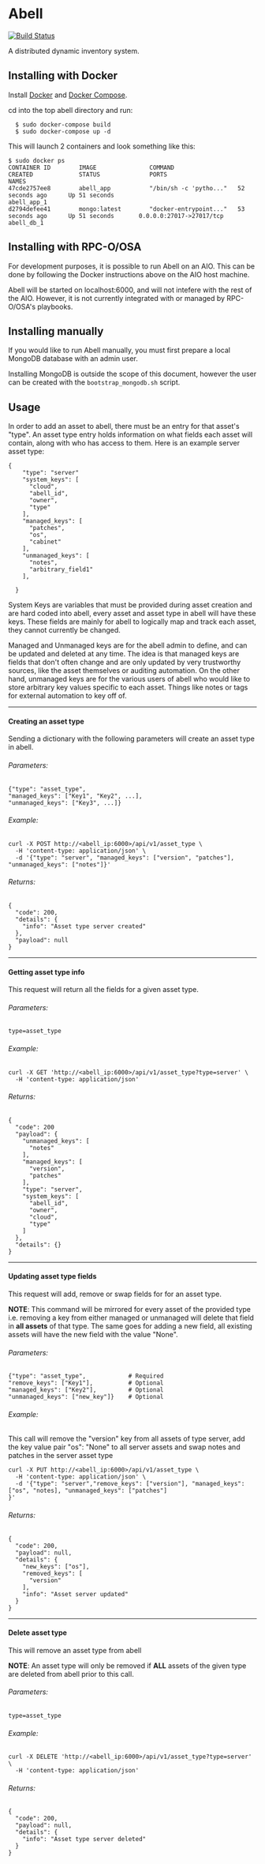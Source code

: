 Abell
===

[![Build Status](https://travis-ci.org/rcbops/abell.svg?branch=master)](https://github.com/rcbops/abell)

A distributed dynamic inventory system.

Installing with Docker
-------------
Install [Docker](https://www.digitalocean.com/community/tutorials/how-to-install-and-use-docker-on-ubuntu-16-04) and [Docker Compose](https://www.digitalocean.com/community/tutorials/how-to-install-docker-compose-on-ubuntu-16-04).

cd into the top abell directory and run:

```
  $ sudo docker-compose build
  $ sudo docker-compose up -d
```
This will launch 2 containers and look something like this:

```
$ sudo docker ps
CONTAINER ID        IMAGE               COMMAND                  CREATED             STATUS              PORTS                      NAMES
47cde2757ee8        abell_app           "/bin/sh -c 'pytho..."   52 seconds ago      Up 51 seconds                                  abell_app_1
d2794defee41        mongo:latest        "docker-entrypoint..."   53 seconds ago      Up 51 seconds       0.0.0.0:27017->27017/tcp   abell_db_1
```

Installing with RPC-O/OSA
-------------------------

For development purposes, it is possible to run Abell on an AIO. This can be done by following the Docker instructions above on the AIO host machine.

Abell will be started on localhost:6000, and will not intefere with the rest of the AIO. However, it is not currently integrated with or managed by RPC-O/OSA's playbooks.

Installing manually
-------------------

If you would like to run Abell manually, you must first prepare a local MongoDB database with an admin user.

Installing MongoDB is outside the scope of this document, however the user can be created with the `bootstrap_mongodb.sh` script.

Usage
---
In order to add an asset to abell, there must be an entry for that asset's "type". An asset type entry holds information on what fields each asset will contain, along with who has access to them. Here is an example server asset type:

```
{
    "type": "server"
    "system_keys": [
      "cloud",
      "abell_id",
      "owner",
      "type"
    ],
    "managed_keys": [
      "patches",
      "os",
      "cabinet"
    ],
    "unmanaged_keys": [
      "notes",
      "arbitrary_field1"
    ],

  }
```
System Keys are variables that must be provided during asset creation and are hard coded into abell, every asset and asset type in abell will have these keys. These fields are mainly for abell to logically map and track each asset, they cannot currently be changed.

Managed and Unmanaged keys are for the abell admin to define, and can be updated and deleted at any time. The idea is that managed keys are fields that don't often change and are only updated by very trustworthy sources, like the asset themselves or auditing automation. On the other hand, unmanaged keys are for the various users of abell who would like to store arbitrary key values specific to each asset. Things like notes or tags for external automation to key off of.

----------------------
#### Creating an asset type
Sending a dictionary with the following parameters will create an asset type  in abell.
###### Parameters:
```
{"type": "asset_type",
"managed_keys": ["Key1", "Key2", ...],
"unmanaged_keys": ["Key3", ...]}
```

###### Example:
```
curl -X POST http://<abell_ip:6000>/api/v1/asset_type \
  -H 'content-type: application/json' \
  -d '{"type": "server", "managed_keys": ["version", "patches"], "unmanaged_keys": ["notes"]}'
```

###### Returns:
```
{
  "code": 200,
  "details": {
    "info": "Asset type server created"
  },
  "payload": null
}
```
----------------------
#### Getting asset type info
This request will return all the fields for a given asset type.

###### Parameters:
```
type=asset_type
```

###### Example:
```
curl -X GET 'http://<abell_ip:6000>/api/v1/asset_type?type=server' \
  -H 'content-type: application/json'
```

###### Returns:
```
{
  "code": 200
  "payload": {
    "unmanaged_keys": [
      "notes"
    ],
    "managed_keys": [
      "version",
      "patches"
    ],
    "type": "server",
    "system_keys": [
      "abell_id",
      "owner",
      "cloud",
      "type"
    ]
  },
  "details": {}
}
```
----------------------
#### Updating asset type fields
This request will add, remove or swap fields for for an asset type.

**NOTE**: This command will be mirrored for every asset of the provided type i.e. removing a key from either managed or unmanaged will delete that field in **all assets** of that type. The same goes for adding a new field, all existing assets will have the new field with the value "None".

###### Parameters:
```
{"type": "asset_type",            # Required
"remove_keys": ["Key1"],          # Optional
"managed_keys": ["Key2"],         # Optional
"unmanaged_keys": ["new_key"]}    # Optional
```

###### Example:
This call will remove the "version" key from all assets of type server, add the key value pair "os": "None" to all server assets and swap notes and patches in the server asset type
```
curl -X PUT http://<abell_ip:6000>/api/v1/asset_type \
  -H 'content-type: application/json' \
  -d '{"type": "server","remove_keys": ["version"], "managed_keys": ["os", "notes], "unmanaged_keys": ["patches"]
}'
```

###### Returns:
```
{
  "code": 200,
  "payload": null,
  "details": {
    "new_keys": ["os"],
    "removed_keys": [
      "version"
    ],
    "info": "Asset server updated"
  }
}
```
----------------------
#### Delete asset type
This will remove an asset type from abell

**NOTE**: An asset type will only be removed if **ALL** assets of the given type are deleted from abell prior to this call.

###### Parameters:
```
type=asset_type
```

###### Example:
```
curl -X DELETE 'http://<abell_ip:6000>/api/v1/asset_type?type=server' \
  -H 'content-type: application/json'
```

###### Returns:
```
{
  "code": 200,
  "payload": null,
  "details": {
    "info": "Asset type server deleted"
  }
}
```

